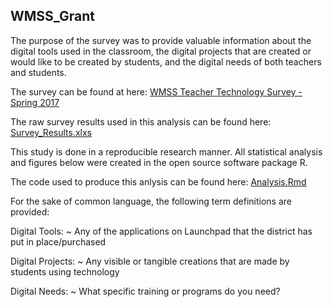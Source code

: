 ## WMSS_Grant

The purpose of the survey was to provide valuable information about the digital tools used in the classroom, the digital projects that are created or would like to be created by students, and the digital needs of both teachers and students.
  
The survey can be found at here: <span style="color:blue"><u>[WMSS Teacher Technology Survey - Spring 2017](https://forms.office.com/Pages/ResponsePage.aspx?id=LGaFrd9pi0iFpI7ChwIywBwOEpdW4ixFvc3sphI3BmxUOTk2RDdKVFVMTUowUkk4WVhZQkpXSDJPRC4u)</u></span>

The raw survey results used in this analysis can be found here: [Survey_Results.xlxs](https://www.dropbox.com/s/g73h8qny4pqgwvv/Survey_Results.xlsx?dl=0)

This study is done in a reproducible research manner. All statistical analysis and figures below were created in the open source software package R.

The code used to produce this anlysis can be found here: [Analysis.Rmd](https://www.dropbox.com/s/h18fc4ely70owxj/Analysis.Rmd?dl=0)
  
For the sake of common language, the following term definitions are provided:
  
Digital Tools:
  ~ Any of the applications on Launchpad that the district has put in place/purchased

Digital Projects:
  ~ Any visible or tangible creations that are made by students using technology

Digital Needs:
  ~ What specific training or programs do you need? 
  
